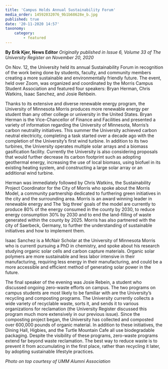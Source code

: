 ```yaml
---
title: 'Campus Holds Annual Sustainability Forum'
media_order: 14592032076_9b1b68628e_b.jpg
published: true
date: '20-11-2020 14:57'
taxonomy:
    category:
        - featured
---
```


**By Erik Kjer, News Editor** _Originally published in Issue 6, Volume 33 of The University Register on November 20, 2020_

On Nov. 12, the University held its annual Sustainability Forum in recognition of the work being done by students, faculty, and community members creating a more sustainable and environmentally friendly future. The event, held over Zoom, was organized and coordinated by the Morris Campus Student Association and featured four speakers: Bryan Herman, Chris Watkins, Isaac Sanchez, and Josie Rehbein.

Thanks to its extensive and diverse renewable energy program, the University of Minnesota Morris produces more renewable energy per student than any other college or university in the United States. Bryan Herman is the Vice-Chancellor of Finance and Facilities and presented a variety of information regarding the University of Minnesota, Morris’s carbon neutrality initiatives. This summer the University achieved carbon neutral electricity, completing a task started over a decade ago with the completion of the University’s first wind turbine. In addition to its two turbines, the University operates multiple solar arrays and a biomass gasification facility. Currently the University is also considering proposals that would further decrease its carbon footprint such as adopting geothermal energy, increasing the use of local biomass, using biofuel in its existing heating system, and constructing a large solar array or an additional wind turbine.

Herman was immediately followed by Chris Watkins, the Sustainability Project Coordinator for the City of Morris who spoke about the Morris Model, a community partnership dedicated to furthering green initiatives in the city and the surrounding area. Morris is an award winning leader in renewable energy and The ‘big three’ goals of the model are currently to produce 80% of the energy consumed in the county by 2030, to reduce energy consumption 30% by 2030 and to end the land-filling of waste generated within the county by 2025. Morris has also partnered with the city of Saerbeck, Germany, to further the understanding of sustainable initiatives and how to implement them.

Isaac Sanchez is a McNair Scholar at the University of Minnesota Morris who is currentl pursuing a PhD in chemistry, and spoke about his research studying organic solar cells and carbon capture materials. Organic solar polymers are more sustainable and less labor intensive in their manufacturing, requiring less energy in their manufacturing, and could be a more accessible and efficient method of generating solar power in the future.

The final speaker of the evening was Josie Rebein, a student who discussed ongoing zero-waste efforts on campus. The two programs on campus students are most likely to be familiar with are the University’s recycling and composting programs. The University currently collects a wide variety of recyclable waste, sorts it, and sends it to various organizations for reclamation (the University Register discussed this program much more extensively in our previous issue). Since the composting project began, the University has collected and composted over 600,000 pounds of organic material. In addition to these initiatives, the Dining Hall, Higbies, and the Turtle Mountain Cafe all use biodegradable packaging. Despite the visibility of these programs, zero-waste programs extend far beyond waste reclamation. The best way to reduce waste is to prevent it from accumulating in the first place, rather than recycling it later, by adopting sustainable lifestyle practices.

_Photo on top courtesy of UMM Alumni Association_